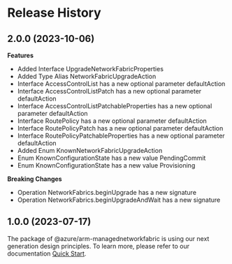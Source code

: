 # Release History
    
## 2.0.0 (2023-10-06)
    
**Features**

  - Added Interface UpgradeNetworkFabricProperties
  - Added Type Alias NetworkFabricUpgradeAction
  - Interface AccessControlList has a new optional parameter defaultAction
  - Interface AccessControlListPatch has a new optional parameter defaultAction
  - Interface AccessControlListPatchableProperties has a new optional parameter defaultAction
  - Interface RoutePolicy has a new optional parameter defaultAction
  - Interface RoutePolicyPatch has a new optional parameter defaultAction
  - Interface RoutePolicyPatchableProperties has a new optional parameter defaultAction
  - Added Enum KnownNetworkFabricUpgradeAction
  - Enum KnownConfigurationState has a new value PendingCommit
  - Enum KnownConfigurationState has a new value Provisioning

**Breaking Changes**

  - Operation NetworkFabrics.beginUpgrade has a new signature
  - Operation NetworkFabrics.beginUpgradeAndWait has a new signature
    
    
## 1.0.0 (2023-07-17)

The package of @azure/arm-managednetworkfabric is using our next generation design principles. To learn more, please refer to our documentation [Quick Start](https://aka.ms/js-track2-quickstart).

